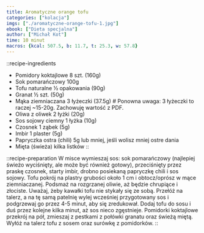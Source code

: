 ```yaml
---
title: Aromatyczne orange tofu
categories: ["kolacja"]
imgs: ["./aromatyczne-orange-tofu-1.jpg"]
ebook: ["Dieta specjalna"]
author: ["Michał Kot"]
time: 10 minut
macros: {kcal: 507.5, b: 11.7, t: 25.3, w: 57.8}
---
```


::recipe-ingredients
- Pomidory koktajlowe 8 szt. (160g)
- Sok pomarańczowy 100g
- Tofu naturalne ½ opakowania (90g)
- Granat ½ szt. (50g)
- Mąka ziemniaczana 3 łyżeczki (37.5g) # Ponowna uwaga: 3 łyżeczki to raczej ~15-20g. Zachowuję wartość z PDF.
- Oliwa z oliwek 2 łyżki (20g)
- Sos sojowy ciemny 1 łyżka (10g)
- Czosnek 1 ząbek (5g)
- Imbir 1 plaster (5g)
- Papryczka ostra (chili) 5g lub mniej, jeśli wolisz mniej ostre dania
- Mięta (świeża) kilka listków
::

::recipe-preparation
W misce wymieszaj sos: sok pomarańczowy (najlepiej świeżo wyciśnięty, ale może być również gotowy), przeciśnięty przez praskę czosnek, starty imbir, drobno posiekaną papryczkę chili i sos sojowy. Tofu pokrój na plastry grubości około 1 cm i obtocz/oprósz w mące ziemniaczanej. Podsmaż na rozgrzanej oliwie, aż będzie chrupiące i złociste. Uważaj, żeby kawałki tofu nie stykały się ze sobą. Przełóż na talerz, a na tę samą patelnię wylej wcześniej przygotowany sos i podgrzewaj go przez 4-5 minut, aby się zredukował. Dodaj tofu do sosu i duś przez kolejne kilka minut, aż sos nieco zgęstnieje. Pomidorki koktajlowe przekrój na pół, zmieszaj z pestkami z połówki granatu oraz świeżą miętą. Wyłóż na talerz tofu z sosem oraz surówkę z pomidorków.
::